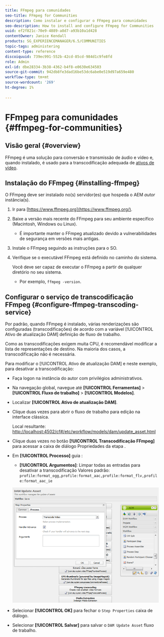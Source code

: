 ```yaml
---
title: FFmpeg para comunidades
seo-title: FFmpeg for Communities
description: Como instalar e configurar o FFmpeg para comunidades
seo-description: How to install and configure FFmpeg for Communities
uuid: ef2f821c-70e9-4889-a8d7-a93b10a1d428
contentOwner: Janice Kendall
products: SG_EXPERIENCEMANAGER/6.5/COMMUNITIES
topic-tags: administering
content-type: reference
discoiquuid: 739ec991-552b-42cd-85cd-984d1c9fe8fd
role: Admin
exl-id: dbe28334-3b38-4362-b4f8-e0630e634503
source-git-commit: 942db8fe3dad16be53dc6abe0e519d97a659e480
workflow-type: tm+mt
source-wordcount: '269'
ht-degree: 1%

---
```


# FFmpeg para comunidades {#ffmpeg-for-communities}

## Visão geral {#overview}

FFmpeg é uma solução para conversão e transmissão de áudio e vídeo e, quando instalado, é usado para a transcodificação adequada de [ativos de vídeo](../../help/sites-authoring/default-components-foundation.md#video).

## Instalação do FFmpeg {#installing-ffmpeg}

O FFmpeg deve ser instalado no(s) servidor(es) que hospeda o AEM *autor* instância(s).

1. Ir para [https://www.ffmpeg.org](https://www.ffmpeg.org/).
1. Baixe a versão mais recente do FFmpeg para seu ambiente específico (Macintosh, Windows ou Linux).

   * É importante manter o FFmpeg atualizado devido a vulnerabilidades de segurança em versões mais antigas.

1. Instale o FFmpeg seguindo as instruções para o SO.

1. Verifique se o executável FFmpeg está definido no caminho do sistema.

   Você deve ser capaz de executar o FFmpeg a partir de qualquer diretório no seu sistema.

   * Por exemplo, `ffmpeg -version`.

## Configurar o serviço de transcodificação FFmpeg {#configure-ffmpeg-transcoding-service}

Por padrão, quando FFmpeg é instalado, várias renderizações são configuradas (transcodificações) de acordo com a variável [!UICONTROL Ativo de atualização DAM] definição de fluxo de trabalho.

Como as transcodificações exigem muita CPU, é recomendável modificar a lista de representações de destino. Na maioria dos casos, a transcodificação não é necessária.

Para modificar o [!UICONTROL Ativo de atualização DAM] e neste exemplo, para desativar a transcodificação:

* Faça logon na instância do autor com privilégios administrativos.
* Na navegação global, navegue até **[!UICONTROL Ferramentas]** > **[!UICONTROL Fluxo de trabalho]** > **[!UICONTROL Modelos]**.
* Localizar **[!UICONTROL Ativo de atualização DAM]**.
* Clique duas vezes para abrir o fluxo de trabalho para edição na interface clássica.

   Local resultante: [http://localhost:4502/cf#/etc/workflow/models/dam/update_asset.html](http://localhost:4502/cf#/etc/workflow/models/dam/update_asset.html)

* Clique duas vezes no botão **[!UICONTROL Transcodificação FFmpeg]** para acessar a caixa de diálogo Propriedades da etapa .
* Em **[!UICONTROL Processo]** guia :

   * **[!UICONTROL Argumentos]**: Limpar todas as entradas para desativar a transcodificação Valores padrão: `profile:format_ogg,profile:format_aac,profile:format_flv,profile:format_aac_ie`

   ![configure-ffmpeg](assets/configure-ffmpeg.png)

* Selecionar **[!UICONTROL OK]** para fechar o `Step Properties` caixa de diálogo.

* Selecionar **[!UICONTROL Salvar]** para salvar o `DAM Update Asset` fluxo de trabalho.
